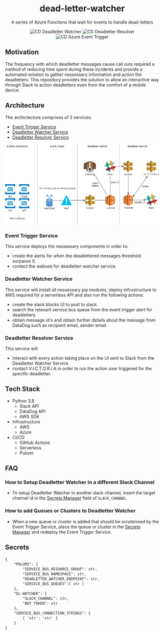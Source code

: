 <div align="center">

# dead-letter-watcher
A series of Azure Functions that wait for events to handle dead-letters

![CD Deadletter Watcher](https://github.com/glasswall-sre/dead-letter-watcher/workflows/CD%20Deadletter%20Watcher/badge.svg)
![CD Deadletter Resolver](https://github.com/glasswall-sre/dead-letter-watcher/workflows/CD%20Deadletter%20Resolver/badge.svg)
![CD Azure Event Trigger](https://github.com/glasswall-sre/dead-letter-watcher/workflows/CD%20Azure%20Event%20Trigger/badge.svg)

</div>

## Motivation
The frequency with which deadletter messages cause call outs required a method of reducing time spent during these incidents and provide a automated solution to gather nessessary information and action the deadletters.
This repository provides the solution to allow an interactive way through Slack to action deadletters even from the comfort of a mobile device. 

## Architecture
The archictecture comprises of 3 services:
- [Event Trigger Service](#event-trigger-service)
- [Deadletter Watcher Service](#deadletter-watcher-service)
- [Deadletter Resolver Service](#deadletter-resolver-service)

![](architecture.png)

### Event Trigger Service
This service deploys the nessassary components in order to:
- create the alerts for when the deadlettered messages threshold surpases 0.
- contact the webook for deadletter-watcher service.

### Deadletter Watcher Service
This service will install all nessessary pip modules, deploy infrustructure to AWS required for a serverless API and also run the following actions:
- create the slack blocks UI to post to slack.
- search the relevant service bus queue from the event trigger alert for deadletters.
- obtain message id's and obtain further details about the message from DataDog such as recipient email, sender email.

### Deadletter Resolver Service
This service will
- interact with every action taking place on the UI sent to Slack from the Deadletter Watcher Service.
- contact V.I.C.T.O.R.I.A in order to run the action user triggered for the specific deadletter.

## Tech Stack
- Python 3.8
  - Slack API
  - DataDog API
  - AWS SDK
- Infrustructure
  - AWS
  - Azure
- CI/CD
  - GitHub Actions
  - Serverless
  - Pulumi

## FAQ

### How to Setup Deadletter Watcher in a different Slack Channel
- To setup Deadletter Watcher in another slack channel, insert the target channel id in the [Secrets Manager](#secrets) field of `SLACK_CHANNEL`
### How to add Queues or Clusters to Deadletter Watcher
- When a new queue or cluster is added that should be scrutenised by the Event Trigger Service, place the queue or cluster in the [Secrets Manager](#secrets) and redeploy the Event Trigger Service.

## Secrets
```
{
    "PULUMI": {
        "SERVICE_BUS_RESOURCE_GROUP": str,
        "SERVICE_BUS_NAMESPACE": str,
        "DEADLETTER_WATCHER_ENDPOINT": str,
        "SERVICE_BUS_QUEUES":[ str ]
    },
    "DL-WATCHER": {
        "SLACK_CHANNEL": str,
        "BOT_TOKEN": str
    },
    "SERVICE_BUS_CONNECTION_STRINGS": {
        { 'str': 'str' }
    }
}
```
